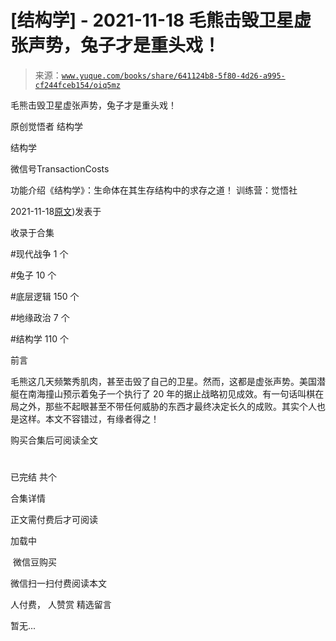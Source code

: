 # [结构学] - 2021-11-18 毛熊击毁卫星虚张声势，兔子才是重头戏！

> 来源：[`www.yuque.com/books/share/641124b8-5f80-4d26-a995-cf244fceb154/oiq5mz`](https://www.yuque.com/books/share/641124b8-5f80-4d26-a995-cf244fceb154/oiq5mz)



毛熊击毁卫星虚张声势，兔子才是重头戏！ 

原创觉悟者 结构学 

结构学 

微信号TransactionCosts 

功能介绍《结构学》：生命体在其生存结构中的求存之道！ 训练营：觉悟社 

2021-11-18[原文](https://mp.weixin.qq.com/s?__biz=MzIzMDYwOTM0Mg==&mid=2247486669&idx=1&sn=dbcf25827621743d0d3b5c3abdcb73c2&chksm=e8b1941cdfc61d0aa787095f2852f6249b2a0114b1a721bc70a0f3c945e775977a1899e1e8b0#rd))发表于 

收录于合集 

#现代战争 1 个 

#兔子 10 个 

#底层逻辑 150 个 

#地缘政治 7 个 

#结构学 110 个 

前言 

毛熊这几天频繁秀肌肉，甚至击毁了自己的卫星。然而，这都是虚张声势。美国潜艇在南海撞山预示着兔子一个执行了 20 年的据止战略初见成效。有一句话叫棋在局之外，那些不起眼甚至不带任何威胁的东西才最终决定长久的成败。其实个人也是这样。本文不容错过，有缘者得之！ 

购买合集后可阅读全文 

# 

已完结 共个 

合集详情 

正文需付费后才可阅读 

加载中 

 微信豆购买 

微信扫一扫付费阅读本文 

人付费， 人赞赏 <ne-h3 id="p8Ygn" data-lake-id="p8Ygn"><ne-heading-ext><ne-heading-anchor></ne-heading-anchor><ne-heading-fold></ne-heading-fold></ne-heading-ext><ne-heading-content>精选留言</ne-heading-content></ne-h3> 

暂无...